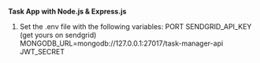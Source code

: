 **Task App with Node.js & Express.js**

1) Set the .env file with the following variables:
    PORT
    SENDGRID_API_KEY (get yours on sendgrid)
    MONGODB_URL=mongodb://127.0.0.1:27017/task-manager-api
    JWT_SECRET